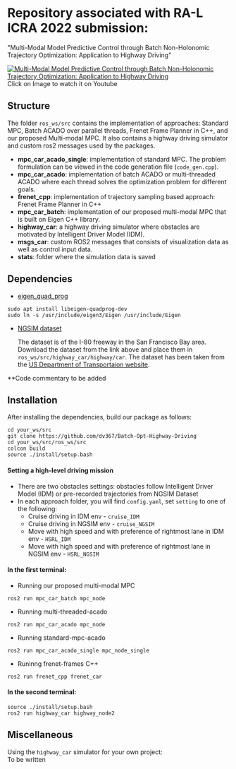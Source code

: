 # Repository associated with RA-L ICRA 2022 submission:  
"Multi-Modal Model Predictive Control through Batch Non-Holonomic Trajectory Optimization: Application to Highway Driving"

[![Multi-Modal Model Predictive Control through Batch Non-Holonomic Trajectory Optimization: Application to Highway Driving](https://github.com/dv367/Batch-Opt-Highway-Driving/blob/master/ros_ws/stats/Screenshot.png)](https://youtu.be/HPME4cYlR24)  
Click on Image to watch it on Youtube  
  
## Structure  
The folder ```ros_ws/src``` contains the implementation of approaches: Standard MPC, Batch ACADO over parallel threads, Frenet Frame Planner in C++, and our proposed Multi-modal MPC. It also contains a highway driving simulator and custom ros2 messages used by the packages.  
* **mpc_car_acado_single**: implementation of standard MPC. The problem formulation can be viewed in the code generation file (```code_gen.cpp```).  
* **mpc_car_acado**: implementation of batch ACADO or multi-threaded ACADO where each thread solves the optimization problem for different goals.  
* **frenet_cpp**: implementation of trajectory sampling based approach: Frenet Frame Planner in C++
* **mpc_car_batch**: implementation of our proposed multi-modal MPC that is built on Eigen C++ library.
* **highway_car**: a highway driving simulator where obstacles are motivated by Intelligent Driver Model (IDM).
* **msgs_car**: custom ROS2 messages that consists of visualization data as well as control input data.
* **stats**: folder where the simulation data is saved
## Dependencies
* [eigen_quad_prog](https://github.com/jrl-umi3218/eigen-quadprog)   
```
sudo apt install libeigen-quadprog-dev  
sudo ln -s /usr/include/eigen3/Eigen /usr/include/Eigen
```  
* [NGSIM dataset](https://drive.google.com/drive/folders/1cgsOWnc4JTeyNdBN6Fjef2-J5HqjnWyX?usp=sharing)

    The dataset is of the I-80 freeway in the San Francisco Bay area. Download the dataset from the link above and place them in `ros_ws/src/highway_car/highway/car`. The dataset has been taken from the [US Department of Transportaion website](https://data.transportation.gov/Automobiles/Next-Generation-Simulation-NGSIM-Vehicle-Trajector/8ect-6jqj). 
  
**Code commentary to be added  

## Installation
After installing the dependencies, build our package as follows:  
``` 
cd your_ws/src
git clone https://github.com/dv367/Batch-Opt-Highway-Driving  
cd your_ws/src/ros_ws/src  
colcon build  
source ./install/setup.bash  
``` 
#### Setting a high-level driving mission
* There are two obstacles settings: obstacles follow Intelligent Driver Model (IDM) or pre-recorded trajectories from NGSIM Dataset    
* In each approach folder, you will find ```config.yaml```, set ```setting``` to one of the following:  
    - Cruise driving in IDM env - `cruise_IDM`
    - Cruise driving in NGSIM env - `cruise_NGSIM`
    - Move with high speed and with preference of rightmost lane in IDM env - `HSRL_IDM`
    - Move with high speed and with preference of rightmost lane in NGSIM env - `HSRL_NGSIM`


#### In the first terminal:
* Running our proposed multi-modal MPC  
```
ros2 run mpc_car_batch mpc_node  
```
* Running multi-threaded-acado 
```
ros2 run mpc_car_acado mpc_node  
```
* Running standard-mpc-acado   
```
ros2 run mpc_car_acado_single mpc_node_single
```
* Runinng frenet-frames C++
```  
ros2 run frenet_cpp frenet_car
```
#### In the second terminal:
```
source ./install/setup.bash  
ros2 run highway_car highway_node2    
```  


## Miscellaneous  
Using the ```highway_car``` simulator for your own project:      
To be written

<!-- Contact: [vivekadajania@gmail.com](mailto:vivekadajania@gmail.com) -->

